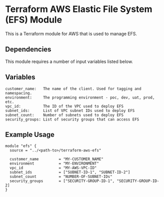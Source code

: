 # Terraform AWS Elastic File System (EFS) Module  
This is a Terraform module for AWS that is used to manage EFS.  

## Dependencies  
This module requires a number of input variables listed below.

## Variables  
```
customer_name:   The name of the client. Used for tagging and namespacing.
environment:     The programming environment - poc, dev, uat, prod, etc.
vpc_id:          The ID of the VPC used to deploy EFS
subnet_ids:      List of VPC subnet IDs used to deploy EFS
subnet_count:    Number of subnets used to deploy EFS
security_groups: List of security groups that can access EFS
```

## Example Usage  
```
module "efs" {
  source = "../<path-to>/terraform-aws-efs"

  customer_name         = "MY-CUSTOMER_NAME"
  environment           = "MY-ENVIRONMENT"
  vpc_id                = "MY-AWS-VPC-ID"
  subnet_ids            = ["SUBNET-ID-1", "SUBNET-ID-2"]
  subnet_count          = "NUMBER-OF-SUBNET-IDs"
  security_groups       = ["SECURITY-GROUP-ID-1", "SECURITY-GROUP-ID-2]
}
```
